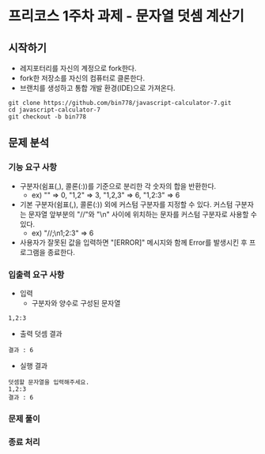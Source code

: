 # 프리코스 1주차 과제 - 문자열 덧셈 계산기

## 시작하기

- 레지포터리를 자신의 계정으로 fork한다.
- fork한 저장소를 자신의 컴퓨터로 클론한다.
- 브랜치를 생성하고 통합 개발 환경(IDE)으로 가져온다.

```git
git clone https://github.com/bin778/javascript-calculator-7.git
cd javascript-calculator-7
git checkout -b bin778
```

## 문제 분석

### 기능 요구 사항
- 구분자(쉼표(,), 콜론(:))를 기준으로 분리한 각 숫자의 합을 반환한다.
  - ex) "" => 0, "1,2" => 3, "1,2,3" => 6, "1,2:3" => 6
- 기본 구분자(쉼표(,), 콜론(:)) 외에 커스텀 구분자를 지정할 수 있다. 커스텀 구분자는 문자열 앞부분의 "//"와 "\n" 사이에 위치하는 문자를 커스텀 구분자로 사용할 수 있다.
  - ex) "//;\n1;2:3" => 6
- 사용자가 잘못된 값을 입력하면 "[ERROR]" 메시지와 함께 Error를 발생시킨 후 프로그램을 종료한다.

### 입출력 요구 사항
- 입력
  - 구분자와 양수로 구성된 문자열
```
1,2:3
```
- 출력
  덧셈 결과
```
결과 : 6
```
- 실행 결과
```
덧셈할 문자열을 입력해주세요.
1,2:3
결과 : 6
```

### 문제 풀이

### 종료 처리
